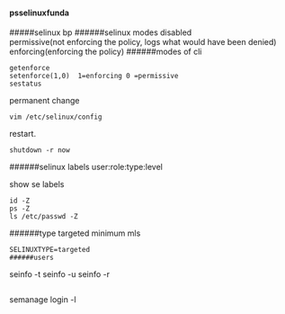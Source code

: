 #### psselinuxfunda
#####selinux bp
######selinux modes
disabled  
permissive(not enforcing the policy, logs what would have been denied)  
enforcing(enforcing the policy)
######modes of cli
```
getenforce
setenforce(1,0)  1=enforcing 0 =permissive
sestatus
```
permanent change
```
vim /etc/selinux/config
```
restart.
```
shutdown -r now
```

######selinux labels
user:role:type:level  

show se labels
```
id -Z
ps -Z
ls /etc/passwd -Z
```
######type
targeted minimum mls  
```
SELINUXTYPE=targeted
######users
```
seinfo -t
seinfo -u
seinfo -r
```
```
semanage login -l
```

